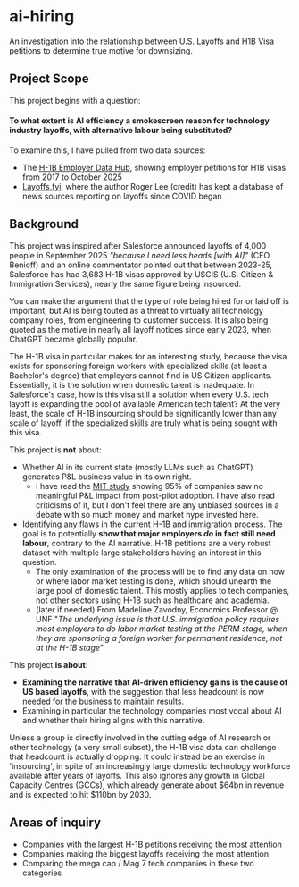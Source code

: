 # ai-hiring
An investigation into the relationship between U.S. Layoffs and H1B Visa petitions to determine true motive for downsizing.

## Project Scope

This project begins with a question:

#### To what extent is AI efficiency a smokescreen reason for technology industry layoffs, with alternative labour being substituted?

To examine this, I have pulled from two data sources:
- The [H-1B Employer Data Hub](https://www.uscis.gov/tools/reports-and-studies/h-1b-employer-data-hub), showing employer petitions for H1B visas from 2017 to October 2025
- [Layoffs.fyi](https://layoffs.fyi), where the author Roger Lee (credit) has kept a database of news sources reporting on layoffs since COVID began


## Background

This project was inspired after Salesforce announced layoffs of 4,000 people in September 2025 *"because I need less heads [with AI]"* (CEO Benioff) and an online commentator pointed out that between 2023-25, Salesforce has had 3,683 H-1B visas approved by USCIS (U.S. Citizen & Immigration Services), nearly the same figure being insourced.

You can make the argument that the type of role being hired for or laid off is important, but AI is being touted as a threat to virtually all technology company roles, from engineering to customer success. It is also being quoted as the motive in nearly all layoff notices since early 2023, when ChatGPT became globally popular. 

The H-1B visa in particular makes for an interesting study, because the visa exists for sponsoring foreign workers with specialized skills (at least a Bachelor's degree) that employers cannot find in US Citizen applicants. Essentially, it is the solution when domestic talent is inadequate. In Salesforce's case, how is this visa still a solution when every U.S. tech layoff is expanding the pool of available American tech talent? At the very least, the scale of H-1B insourcing should be significantly lower than any scale of layoff, if the specialized skills are truly what is being sought with this visa. 

This project is **not** about:
- Whether AI in its current state (mostly LLMs such as ChatGPT) generates P&L business value in its own right. 
    - I have read the [MIT study](https://mlq.ai/media/quarterly_decks/v0.1_State_of_AI_in_Business_2025_Report.pdf) showing 95% of companies saw no meaningful P&L impact from post-pilot adoption. I have also read criticisms of it, but I don't feel there are any unbiased sources in a debate with so much money and market hype invested here.
- Identifying any flaws in the current H-1B and immigration process. The goal is to potentially **show that major employers *do* in fact still need labour**, contrary to the AI narrative. H-1B petitions are a very robust dataset with multiple large stakeholders having an interest in this question.
    - The only examination of the process will be to find any data on how or where labor market testing is done, which should unearth the large pool of domestic talent. This mostly applies to tech companies, not other sectors using H-1B such as healthcare and academia.
    - (later if needed) From Madeline Zavodny, Economics Professor @ UNF "*The underlying issue is that U.S. immigration policy requires most employers to do labor market testing at the PERM stage, when they are sponsoring a foreign worker for permanent residence, not at the H-1B stage*"

This project **is about**:
- **Examining the narrative that AI-driven efficiency gains is the cause of US based layoffs**, with the suggestion that less headcount is now needed for the business to maintain results.
- Examining in particular the technology companies most vocal about AI and whether their hiring aligns with this narrative.

Unless a group is directly involved in the cutting edge of AI research or other technology (a very small subset), the H-1B visa data can challenge that headcount is actually dropping. It could instead be an exercise in 'insourcing', in spite of an increasingly large domestic technology workforce available after years of layoffs. This also ignores any growth in Global Capacity Centres (GCCs), which already generate about $64bn in revenue and is expected to hit $110bn by 2030.

## Areas of inquiry

- Companies with the largest H-1B petitions receiving the most attention
- Companies making the biggest layoffs receiving the most attention
- Comparing the mega cap / Mag 7 tech companies in these two categories
